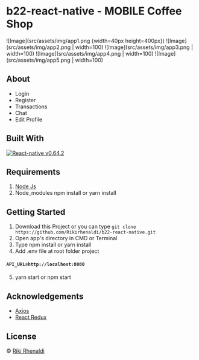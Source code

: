 # b22-react-native -  MOBILE Coffee Shop
![Image](src/assets/img/app1.png {width=40px height=400px})
![Image](src/assets/img/app2.png | width=100)
![Image](src/assets/img/app3.png | width=100)
![Image](src/assets/img/app4.png | width=100)
![Image](src/assets/img/app5.png | width=100)

## About
- Login
- Register
- Transactions
- Chat
- Edit Profile


## Built With

[![React-native v0.64.2](https://img.shields.io/badge/React%20Native%20-v0.64.2-blue.svg?style=flat)](https://github.com/facebook/react-native)



## Requirements
1. [Node Js](https://nodejs.org/en/)
2. Node_modules npm install or yarn install


## Getting Started
1. Download this Project or you can type `git clone https://github.com/Rikirhenaldi/b22-react-native.git`
2. Open app's directory in CMD or Terminal
3. Type npm install or yarn install
4. Add .env file at root folder project

#### `API_URL=http://localhost:8080`
5. yarn start or npm start

## Acknowledgements
* [Axios](https://axios-http.com/docs/api_intro)
* [React Redux](https://react-redux.js.org/)

## License
© [Riki Rhenaldi](https://github.com/Rikirhenaldi)
